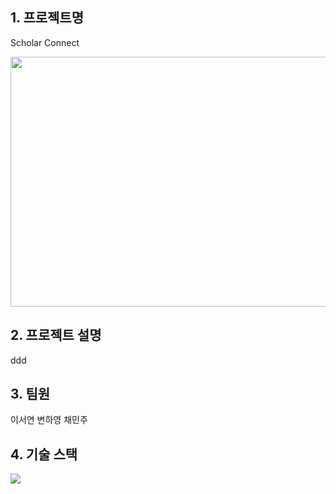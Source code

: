## 1. 프로젝트명
Scholar Connect

<img src="https://github.com/judymoody59/Musccat_Example/assets/108432112/480842ee-9f8f-47ea-9ae1-8db35515fe14" width="600" height="400" />



## 2. 프로젝트 설명
ddd
## 3. 팀원

이서연
변하영
채민주

## 4. 기술 스택
<img src="https://img.shields.io/badge/Python-3776AB?style=for-the-badge&logo=Python&logoColor=white">



